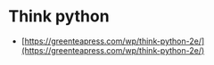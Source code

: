 # Think python

- [https://greenteapress.com/wp/think-python-2e/](https://greenteapress.com/wp/think-python-2e/)
